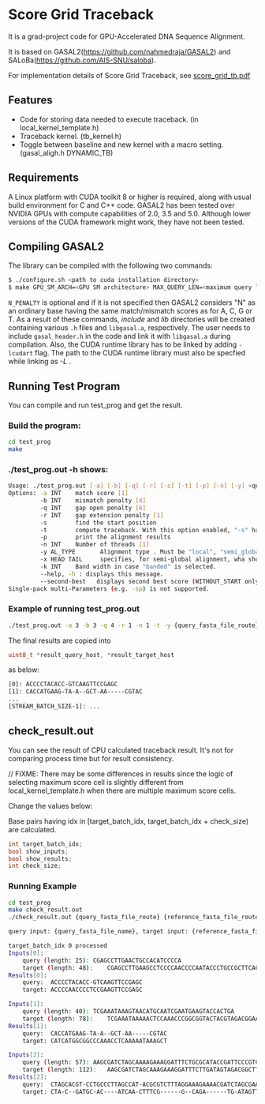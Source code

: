 # Score Grid Traceback
It is a grad-project code for GPU-Accelerated DNA Sequence Alignment.

It is based on GASAL2(https://github.com/nahmedraja/GASAL2) and SALoBa(https://github.com/AIS-SNU/saloba).

For implementation details of Score Grid Traceback, see [score_grid_tb.pdf](paper/score_grid_tb.pdf)

## Features
- Code for storing data needed to execute traceback. (in local_kernel_template.h)
- Traceback kernel. (tb_kernel.h)
- Toggle between baseline and new kernel with a macro setting. (gasal_aligh.h DYNAMIC_TB)

## Requirements
A Linux platform with CUDA toolkit 8 or higher is required, along with usual build environment for C and C++ code. GASAL2 has been tested over NVIDIA GPUs with compute capabilities of 2.0, 3.5 and 5.0. Although lower versions of the CUDA framework might work, they have not been tested.

## Compiling GASAL2
The library can be compiled with the following two commands:

```bash
$ ./configure.sh <path to cuda installation directory>
$ make GPU_SM_ARCH=<GPU SM architecture> MAX_QUERY_LEN=<maximum query length> N_CODE=<code for "N", e.g. 0x4E if the bases are represented by ASCII characters> [N_PENALTY=<penalty for aligning "N" against any other base>]
```

`N_PENALTY` is optional and if it is not specified then GASAL2 considers "N" as an ordinary base having the same match/mismatch scores as for A, C, G or T. As a result of these commands, *include* and *lib* directories will be created containing various `.h` files and `libgasal.a`, respectively. The user needs to include `gasal_header.h` in the code and link it with `libgasal.a` during compilation. Also, the CUDA runtime library has to be linked by adding `-lcudart` flag. The path to the CUDA runtime library must also be specfied while linking as *-L <path to CUDA lib64 directory>*.

## Running Test Program
You can compile and run test_prog and get the result.

### Build the program:
```bash
cd test_prog
make
```

### ./test_prog.out -h shows:
```bash
Usage: ./test_prog.out [-a] [-b] [-q] [-r] [-s] [-t] [-p] [-n] [-y] <query_batch.fasta> <target_batch.fasta>
Options: -a INT    match score [1]
         -b INT    mismatch penalty [4]
         -q INT    gap open penalty [6]
         -r INT    gap extension penalty [1]
         -s        find the start position
         -t        compute traceback. With this option enabled, "-s" has no effect as start position will always be computed with traceback
         -p        print the alignment results
         -n INT    Number of threads [1]
         -y AL_TYPE       Alignment type . Must be "local", "semi_global", "global", "ksw"
         -x HEAD TAIL     specifies, for semi-global alignment, wha should be skipped for heads and tails of the sequences. (NONE, QUERY, TARGET, BOTH)
         -k INT    Band width in case "banded" is selected.
         --help, -h : displays this message.
         --second-best   displays second best score (WITHOUT_START only).
Single-pack multi-Parameters (e.g. -sp) is not supported.
```

### Example of running test_prog.out
```bash
./test_prog.out -a 3 -b 3 -q 4 -r 1 -n 1 -t -y {query_fasta_file_route} {reference_fasta_file_route}
```

The final results are copied into

```cpp
uint8_t *result_query_host, *result_target_host
```

as below:
```bash
[0]: ACCCCTACACC-GTCAAGTTCCGAGC
[1]: CACCATGAAG-TA-A--GCT-AA-----CGTAC
...
[STREAM_BATCH_SIZE-1]: ...
```


## check_result.out
You can see the result of CPU calculated traceback result. It's not for comparing process time but for result consistency.

// FIXME:
There may be some differences in results since the logic of selecting maximum score cell is slightly different from local_kernel_template.h when there are multiple maximum score cells.

Change the values below:

Base pairs having idx in [target_batch_idx, target_batch_idx + check_size) are calculated.
```cpp
int target_batch_idx;
bool show_inputs;
bool show_results;
int check_size;
```

### Running Example
```bash
cd test_prog
make check_result.out
./check_result.out {query_fasta_file_route} {reference_fasta_file_route}

query input: {query_fasta_file_name}, target input: {reference_fasta_file_name}

target_batch_idx 0 processed
Inputs[0]:
	query (length: 25):	CGAGCCTTGAACTGCCACATCCCCA
	target (length: 48):	CGAGCCTTGAAGCCTCCCCAACCCCAATACCCTGCCGCTTCACCCTAA
Results[0]:
	query:	ACCCCTACACC-GTCAAGTTCCGAGC
	target:	ACCCCAACCCCTCCGAAGTTCCGAGC

Inputs[1]:
	query (length: 40):	TCGAAATAAAGTAACATGCAATCGAATGAAGTACCACTGA
	target (length: 78):	TCGAAATAAAAACTCCAAACCCGGCGGTACTACGTAGACGGAAGACGGAAACATCCTCAAAACCGAGGAGTACGGATA
Results[1]:
	query:	CACCATGAAG-TA-A--GCT-AA-----CGTAC
	target:	CATCATGGCGGCCCAAACCTCAAAAATAAAGCT

Inputs[2]:
	query (length: 57):	AAGCGATCTAGCAAAAGAAAGGATTTCTGCGCATACCGATTCCCGTCCTGCACGATC
	target (length: 112):	AAGCGATCTAGCAAAGAAAGGATTTCTTGATAGTAGACGGCTTTCAACTACACGTAGCATCTGACCCAATATAAGGGAAGGGCCCCAAACACGTAAGCATAAAACCGCGGAC
Results[2]:
	query:	CTAGCACGT-CCTGCCCTTAGCCAT-ACGCGTCTTTAGGAAAGAAAACGATCTAGCGAA
	target:	CTA-C--GATGC-AC----ATCAA-CTTTCG------G--CAGA------TG-ATAGTT
```
